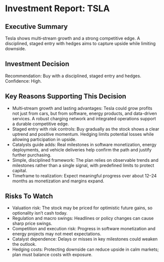 # Investment Report: TSLA
## Executive Summary
Tesla shows multi‑stream growth and a strong competitive edge. A disciplined, staged entry with hedges aims to capture upside while limiting downside.

## Investment Decision
Recommendation: Buy with a disciplined, staged entry and hedges. Confidence: High.

## Key Reasons Supporting This Decision
- Multi‑stream growth and lasting advantages: Tesla could grow profits not just from cars, but from software, energy products, and data-driven services. A robust charging network and integrated operations support a durable competitive edge.
- Staged entry with risk controls: Buy gradually as the stock shows a clear uptrend and positive momentum. Hedging limits potential losses while allowing participation in upside.
- Catalysts guide adds: Real milestones in software monetization, energy deployments, and vehicle deliveries help confirm the path and justify further purchasing.
- Simple, disciplined framework: The plan relies on observable trends and milestones rather than a single signal, with predefined limits to protect capital.
- Timeframe to realization: Expect meaningful progress over about 12–24 months as monetization and margins expand.

## Risks To Watch
- Valuation risk: The stock may be priced for optimistic future gains, so optionality isn’t cash today.
- Regulation and macro swings: Headlines or policy changes can cause sharp price swings.
- Competition and execution risk: Progress in software monetization and energy projects may not meet expectations.
- Catalyst dependence: Delays or misses in key milestones could weaken the outlook.
- Hedging costs: Protecting downside can reduce upside in calm markets; plan must balance costs with exposure.